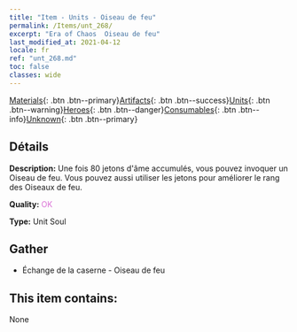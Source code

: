 ```yaml
---
title: "Item - Units - Oiseau de feu"
permalink: /Items/unt_268/
excerpt: "Era of Chaos  Oiseau de feu"
last_modified_at: 2021-04-12
locale: fr
ref: "unt_268.md"
toc: false
classes: wide
---
```

 [Materials](/fr/Items/){: .btn .btn--primary}[Artifacts](/fr/Items/Artifacts/){: .btn .btn--success}[Units](/fr/Items/Units/){: .btn .btn--warning}[Heroes](/fr/Items/Heroes/){: .btn .btn--danger}[Consumables](/fr/Items/Consumables/){: .btn .btn--info}[Unknown](/fr/Items/Unknown/){: .btn .btn--primary}

## Détails
 **Description:** Une fois 80 jetons d'âme accumulés, vous pouvez invoquer un Oiseau de feu. Vous pouvez aussi utiliser les jetons pour améliorer le rang des Oiseaux de feu.

 **Quality:** <span style="color: #DA70D6">OK</span>

 **Type:** Unit Soul

## Gather

*    Échange de la caserne - Oiseau de feu 

## This item contains:

  None


